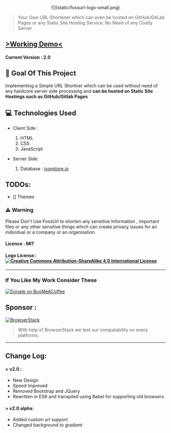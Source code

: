<div align="center">
![](static/fossurl-logo-small.png)
</div>

> Your Own URL Shortener which can even be hosted on GitHub/GitLab Pages or any Static Site Hosting Service. No Need of any Costly Server

## [ >Working Demo<](https://fossurl.ml)

#### Current Version : 2.0

## 🎯 Goal Of This Project
Implementing a Simple URL Shortner which can be used without need of any hardcore server side processing and **can be hosted on Static Site Hostings such as GitHub/Gitlab Pages**

## 💻 Technologies Used
* Client Side :
  1. HTML
  2. CSS
  3. JavaScript

* Server Side:
  1.  Database : [jsonstore.io](https://www.jsonstore.io)

## TODOs:

* [] Themes

### ⚠ Warning 
Please Don't Use FossUrl to shorten any sensitive Information , important files or any other sensitive things which can create privacy issues for an individual or a company or an organisation.

#### Licence : MIT

#### Logo License : [![Creative Commons Attribution-ShareAlike 4.0 International License](https://i.creativecommons.org/l/by-sa/4.0/80x15.png)](http://creativecommons.org/licenses/by-sa/4.0/)


---

### If You Like My Work Consider These

 [![Donate on BuyMeACoffee](https://fsgh.palash.tk/imgs/bmc.gif)](https://buymeacoff.ee/palash)


## Sponsor : 
[![BrowserStack](https://images.techhive.com/images/article/2014/12/browserstack-logo-100538202-medium.idge.png)](https://browserstack.com)

> With help of BrowserStack we test our compatability on every platforms.

---

## Change Log:

#### > v2.0 : 
* New Design
* Speed Improved
* Removed Bootstrap and JQuery
* Rewritten in ES6 and transpiled using Babel for supporting old browsers

#### > v2.0 alpha:
* Added custom url support
* Changed background to gradient
